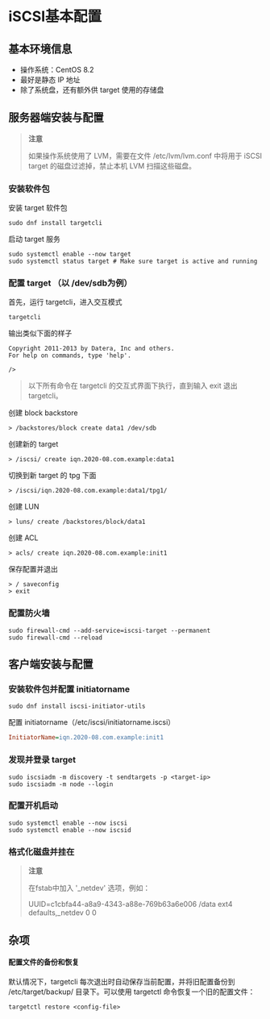 # iSCSI基本配置

## 基本环境信息

- 操作系统：CentOS 8.2
- 最好是静态 IP 地址
- 除了系统盘，还有额外供 target 使用的存储盘

## 服务器端安装与配置

> **注意**
>
> 如果操作系统使用了 LVM，需要在文件 /etc/lvm/lvm.conf 中将用于 iSCSI target 的磁盘过滤掉，禁止本机 LVM 扫描这些磁盘。

### 安装软件包

安装 target 软件包

```shell
sudo dnf install targetcli
```

启动 target 服务

```shell
sudo systemctl enable --now target
sudo systemctl status target # Make sure target is active and running
```

### 配置 target （以 /dev/sdb为例）

首先，运行 targetcli，进入交互模式

```shell
targetcli
```

输出类似下面的样子

```shell
Copyright 2011-2013 by Datera, Inc and others.
For help on commands, type 'help'.

/> 
```

> 以下所有命令在 targetcli 的交互式界面下执行，直到输入 exit 退出 targetcli。

创建 block backstore

```shell
> /backstores/block create data1 /dev/sdb
```

创建新的 target

```shell
> /iscsi/ create iqn.2020-08.com.example:data1
```

切换到新 target 的 tpg 下面

```shell
> /iscsi/iqn.2020-08.com.example:data1/tpg1/
```

创建 LUN

```shell
> luns/ create /backstores/block/data1
```

创建 ACL

```shell
> acls/ create iqn.2020-08.com.example:init1
```

保存配置并退出

```shell
> / saveconfig
> exit
```

### 配置防火墙

```shell
sudo firewall-cmd --add-service=iscsi-target --permanent
sudo firewall-cmd --reload
```

## 客户端安装与配置

### 安装软件包并配置 initiatorname

```shell
sudo dnf install iscsi-initiator-utils
```

配置 initiatorname（/etc/iscsi/initiatorname.iscsi）

```ini
InitiatorName=iqn.2020-08.com.example:init1
```

### 发现并登录 target

```shell
sudo iscsiadm -m discovery -t sendtargets -p <target-ip>
sudo iscsiadm -m node --login
```

### 配置开机启动

```shell
sudo systemctl enable --now iscsi
sudo systemctl enable --now iscsid
```

### 格式化磁盘并挂在

> **注意**
>
> 在fstab中加入 '_netdev' 选项，例如：
>
> UUID=c1cbfa44-a8a9-4343-a88e-769b63a6e006    /data   ext4    defaults,_netdev  0 0

## 杂项

#### 配置文件的备份和恢复

默认情况下，targetcli 每次退出时自动保存当前配置，并将旧配置备份到 /etc/target/backup/ 目录下。可以使用 targetctl 命令恢复一个旧的配置文件：

```shell
targetctl restore <config-file>
```

